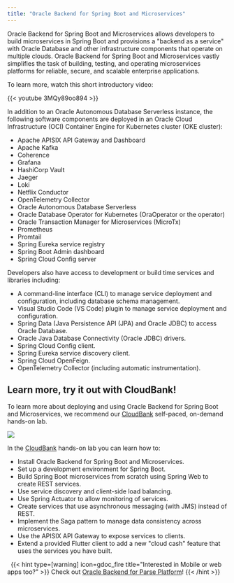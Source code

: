```yaml
---
title: "Oracle Backend for Spring Boot and Microservices"
---
```


Oracle Backend for Spring Boot and Microservices allows developers to build microservices in Spring Boot and provisions a "backend as a service" with
Oracle Database and other infrastructure components that operate on multiple clouds. Oracle Backend for Spring Boot and Microservices vastly simplifies the task of
building, testing, and operating microservices platforms for reliable, secure, and scalable enterprise applications.

To learn more, watch this short introductory video:

{{< youtube 3MQy89oo894 >}}

In addition to an Oracle Autonomous Database Serverless instance, the following software components are deployed in an Oracle Cloud
Infrastructure (OCI) Container Engine for Kubernetes cluster (OKE cluster):

- Apache APISIX API Gateway and Dashboard
- Apache Kafka
- Coherence
- Grafana
- HashiCorp Vault
- Jaeger
- Loki
- Netflix Conductor
- OpenTelemetry Collector
- Oracle Autonomous Database Serverless
- Oracle Database Operator for Kubernetes (OraOperator or the operator)
- Oracle Transaction Manager for Microservices (MicroTx)
- Prometheus
- Promtail
- Spring Eureka service registry
- Spring Boot Admin dashboard
- Spring Cloud Config server

Developers also have access to development or build time services and libraries including:

- A command-line interface (CLI) to manage service deployment and configuration, including database schema management.
- Visual Studio Code (VS Code) plugin to manage service deployment and configuration.
- Spring Data (Java Persistence API (JPA) and Oracle JDBC) to access Oracle Database.
- Oracle Java Database Connectivity (Oracle JDBC) drivers.
- Spring Cloud Config client.
- Spring Eureka service discovery client.
- Spring Cloud OpenFeign.
- OpenTelemetry Collector (including automatic instrumentation).

## Learn more, try it out with CloudBank!

To learn more about deploying and using Oracle Backend for Spring Boot and Microservices, we recommend our
[CloudBank](https://bit.ly/CloudBankOnOBaaS) self-paced, on-demand hands-on lab.

![](./cloudbank-hol.png)

In the [CloudBank](https://bit.ly/CloudBankOnOBaaS) hands-on lab you can learn how to:

- Install Oracle Backend for Spring Boot and Microservices.
- Set up a development environment for Spring Boot.
- Build Spring Boot microservices from scratch using Spring Web to create REST services.
- Use service discovery and client-side load balancing.
- Use Spring Actuator to allow monitoring of services.
- Create services that use asynchronous messaging (with JMS) instead of REST.
- Implement the Saga pattern to manage data consistency across microservices.
- Use the APISIX API Gateway to expose services to clients.
- Extend a provided Flutter client to add a new "cloud cash" feature that uses the services you have built.

&nbsp;
{{< hint type=[warning] icon=gdoc_fire title="Interested in Mobile or web apps too?" >}}
Check out [Oracle Backend for Parse Platform](https://oracle.github.io/microservices-datadriven/mbaas/)!
{{< /hint >}}
&nbsp;




